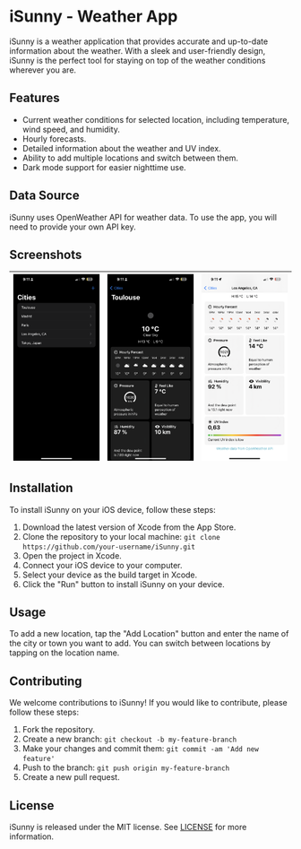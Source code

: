 # iSunny - Weather App

iSunny is a weather application that provides accurate and up-to-date information about the weather. With a sleek and user-friendly design, iSunny is the perfect tool for staying on top of the weather conditions wherever you are.

## Features

- Current weather conditions for selected location, including temperature, wind speed, and humidity.
- Hourly forecasts.
- Detailed information about the weather and UV index.
- Ability to add multiple locations and switch between them.
- Dark mode support for easier nighttime use.

## Data Source

iSunny uses OpenWeather API for weather data. To use the app, you will need to provide your own API key. 

## Screenshots

|![Screenshot 1](Screenshots/screenshot1.PNG)|![Screenshot 2](Screenshots/screenshot2.PNG)|![Screenshot 3](Screenshots/screenshot3.PNG)|
|---|---|---|






## Installation

To install iSunny on your iOS device, follow these steps:

1. Download the latest version of Xcode from the App Store.
2. Clone the repository to your local machine: `git clone https://github.com/your-username/iSunny.git`
3. Open the project in Xcode.
4. Connect your iOS device to your computer.
5. Select your device as the build target in Xcode.
6. Click the "Run" button to install iSunny on your device.

## Usage
To add a new location, tap the "Add Location" button and enter the name of the city or town you want to add. You can switch between locations by tapping on the location name.

## Contributing

We welcome contributions to iSunny! If you would like to contribute, please follow these steps:

1. Fork the repository.
2. Create a new branch: `git checkout -b my-feature-branch`
3. Make your changes and commit them: `git commit -am 'Add new feature'`
4. Push to the branch: `git push origin my-feature-branch`
5. Create a new pull request.

## License

iSunny is released under the MIT license. See [LICENSE](https://github.com/your-username/iSunny/blob/main/LICENSE) for more information.
